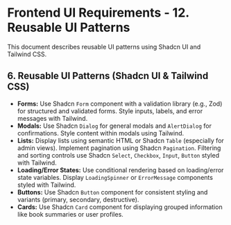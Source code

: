 # Frontend UI Requirements - 12. Reusable UI Patterns

This document describes reusable UI patterns using Shadcn UI and Tailwind CSS.

## 6. Reusable UI Patterns (Shadcn UI & Tailwind CSS)

- **Forms:** Use Shadcn `Form` component with a validation library (e.g., Zod) for structured and validated forms. Style inputs, labels, and error messages with Tailwind.
- **Modals:** Use Shadcn `Dialog` for general modals and `AlertDialog` for confirmations. Style content within modals using Tailwind.
- **Lists:** Display lists using semantic HTML or Shadcn `Table` (especially for admin views). Implement pagination using Shadcn `Pagination`. Filtering and sorting controls use Shadcn `Select`, `Checkbox`, `Input`, `Button` styled with Tailwind.
- **Loading/Error States:** Use conditional rendering based on loading/error state variables. Display `LoadingSpinner` or `ErrorMessage` components styled with Tailwind.
- **Buttons:** Use Shadcn `Button` component for consistent styling and variants (primary, secondary, destructive).
- **Cards:** Use Shadcn `Card` component for displaying grouped information like book summaries or user profiles.
